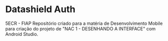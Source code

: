 # Datashield Auth
5ECR - FIAP
Repositório criado para a matéria de Desenvolvimento Mobile 
para criação do projeto de "NAC 1 - DESENHANDO A INTERFACE" 
com Android Studio.
